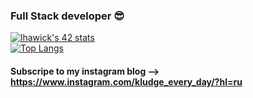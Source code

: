 ### Full Stack developer 😎

<!--
**eskapte/eskapte** is a ✨ _special_ ✨ repository because its `README.md` (this file) appears on your GitHub profile.

Here are some ideas to get you started:

- 🔭 I’m currently working on ...
- 🌱 I’m currently learning ...
- 👯 I’m looking to collaborate on ...
- 🤔 I’m looking for help with ...
- 💬 Ask me about ...
- 📫 How to reach me: ...
- 😄 Pronouns: ...
- ⚡ Fun fact: ...
-->

[![lhawick's 42 stats](https://badge42.herokuapp.com/api/stats/lhawick?cursus=42cursus)](https://github.com/JaeSeoKim/badge42)<br/>
[![Top Langs](https://github-readme-stats.vercel.app/api/top-langs/?username=eskapte)](https://github.com/anuraghazra/github-readme-stats?layout=default)

#### Subscripe to my instagram blog --> https://www.instagram.com/kludge_every_day/?hl=ru
